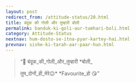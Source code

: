 ```yaml
---
layout: post
redirect_from: /attitude-status/20.html
title: बंदूक की गोली और तुम्हारी बोली
permalink: banduk-ki-goli-aur-tumhari-boli.html
category: Attitude-Status
nextnav: hum-dosto-se-itna-pyar-kartey-hai.html
prevnav: sishe-ki-tarah-aar-paar-hun.html
---
```

> “🔫 बंदूक_की_गोली_और_तुम्हारी *बोली_
>
> तुम_दोनों_ही_मेरे😉* *Favourite_हो 😘​​​​”